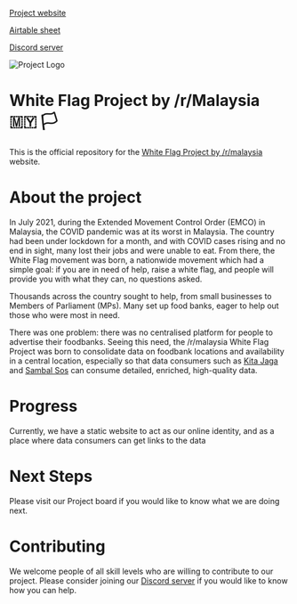 [Project website](https://www.whiteflagproject.co)

[Airtable sheet](https://airtable.com/shryeS5cgHn8rScDn)

[Discord server](https://discord.com/invite/cNaZPAEk)

![Project Logo](https://i.imgur.com/RIRNCGd.png)
# White Flag Project by /r/Malaysia 🇲🇾 🏳️
This is the official repository for the [White Flag Project by /r/malaysia](https://www.reddit.com/r/malaysia/comments/oir4za/rmalaysias_white_flag_project_your_help_needed_on/) website.
# About the project
In July 2021, during the Extended Movement Control Order (EMCO) in Malaysia, the COVID pandemic was at its worst in Malaysia. The country had been under lockdown for a month, and with COVID cases rising and no end in sight, many lost their jobs and were unable to eat. From there, the White Flag movement was born, a nationwide movement which had a simple goal: if you are in need of help, raise a white flag, and people will provide you with what they can, no questions asked.

Thousands across the country sought to help, from small businesses to Members of Parliament (MPs). Many set up food banks, eager to help out those who were most in need.

There was one problem: there was no centralised platform for people to advertise their foodbanks. Seeing this need, the /r/malaysia White Flag Project was born to consolidate data on foodbank locations and availability in a central location, especially so that data consumers such as [Kita Jaga](https://www.kitajaga.co) and [Sambal Sos](https://www.sambalsos.com) can consume detailed, enriched, high-quality data.
# Progress
Currently, we have a static website to act as our online identity, and as a place where data consumers can get links to the data 

# Next Steps
Please visit our Project board if you would like to know what we are doing next.

# Contributing
We welcome people of all skill levels who are willing to contribute to our project. Please consider joining our [Discord server](https://discord.com/invite/cNaZPAEk) if you would like to know how you can help.
